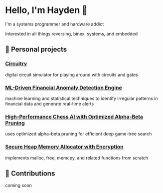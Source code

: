 # Hello, I'm Hayden 👋
I'm a systems programmer and hardware addict

Interested in all things reversing, binex, systems, and embedded


## 🚀 Personal projects

### <a href=https://github.com/haydfree/circuitry>Circuitry</a>
<p> digital circuit simulator for playing around with circuits and gates </p>


### <a href=https://github.com/haydfree/stat-arb>ML-Driven Financial Anomaly Detection Engine</a>
<p> machine learning and statistical techniques to identify irregular patterns in financial data and generate real-time alerts </p>

### <a href=https://github.com/haydfree/chess_engine>High-Performance Chess AI with Optimized Alpha-Beta Pruning</a>
<p> uses optimized alpha–beta pruning for efficient deep game-tree search </p>

### <a href=https://github.com/haydfree/memalloc>Secure Heap Memory Allocator with Encryption</a>
<p> implements malloc, free, memcpy, and related functions from scratch </p>



## 🚀 Contributions
<p> coming soon </p>

